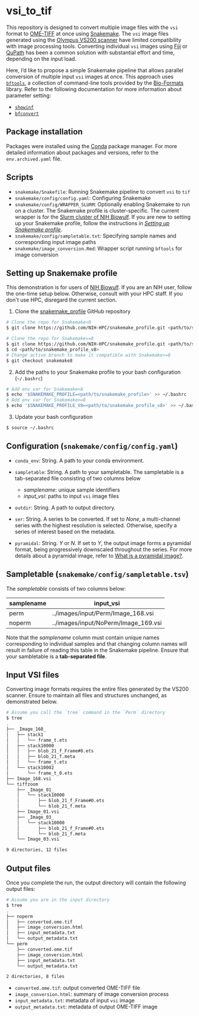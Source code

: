 # vsi_to_tif

This repository is designed to convert multiple image files with the `vsi` format to 
[OME-TIFF](https://docs.openmicroscopy.org/ome-model/5.6.3/ome-tiff/) at once using 
[Snakemake](https://snakemake.readthedocs.io/en/stable). The `vsi` image files generated 
using the [Olympus VS200 scanner](https://www.olympus-global.com/news/2019/nr01430.html) 
have limited compatibility with image processing tools. Converting individual `vsi` 
images using [Fiji](https://imagej.net/software/fiji/) or 
[QuPath](https://qupath.github.io/) has been a common solution with substantial effort and time, 
depending on the input load. 

Here, I’d like to propose a simple Snakemake pipeline that allows parallel 
conversion of multiple input `vsi` images at once. This approach uses 
[`bftools`](https://bio-formats.readthedocs.io/en/v8.3.0/users/comlinetools/index.html), 
a collection of command-line tools provided by 
the [Bio-Formats](https://bio-formats.readthedocs.io/en/v8.3.0/about/index.html) library.
Refer to the following documentation for more information about parameter setting:

- [`showinf`](https://bio-formats.readthedocs.io/en/v8.3.0/users/comlinetools/display.html)
- [`bfconvert`](https://bio-formats.readthedocs.io/en/v8.3.0/users/comlinetools/conversion.html)

## Package installation

Packages were installed using the [Conda](https://docs.conda.io/en/latest/) package manager.
For more detailed information about packages and versions, refer to 
the `env.archived.yaml` file.

## Scripts

- `snakemake/Snakefile`: Running Snakemake pipeline to convert `vsi` to `tif`
- `snakemake/config/config.yaml`: Configuring Snakemake
- `snakemake/config/WRAPPER_SLURM`: Optionally enabling Snakemake to run on a cluster. 
The Snakemake profile is cluster-specific. The current wrapper is for the 
[Slurm cluster of NIH Biowulf](https://hpc.nih.gov/docs/userguide.html). If you are new
to setting up your Snakemake profile, follow the instructions in 
*[Setting up Snakemake profile](#setting-up-snakemake-profile)*.
- `snakemake/config/sampletable.txt`: 
Specifying sample names and corresponding input image paths
- `snakemake/image_conversion.Rmd`: 
Wrapper script running `bftools` for image conversion

## Setting up Snakemake profile

This demonstration is for users of [NIH Biowulf](https://hpc.nih.gov/). If you are an NIH user, 
follow the one-time setup below. Otherwise, consult with your HPC staff.
If you don't use HPC, disregard the current section.

1. Clone the [snakemake_profile](https://github.com/NIH-HPC/snakemake_profile) GitHub repository

```bash
# Clone the repo for Snakemake<8
$ git clone https://github.com/NIH-HPC/snakemake_profile.git <path/to/snakemake_profile>

# Clone the repo for Snakemake>=8
$ git clone https://github.com/NIH-HPC/snakemake_profile.git <path/to/snakemake_profile_v8>
$ cd <path/to/snakemake_profile_v8>
# Change active branch to make it compatible with Snakemake>=8
$ git checkout snakemake8
```

2. Add the paths to your Snakemake profile to your bash configuration (`~/.bashrc`)

```bash
# Add env var for Snakemake<8
$ echo '$SNAKEMAKE_PROFILE=<path/to/snakemake_profile>' >> ~/.bashrc
# Add env var for Snakemake>=8
$ echo '$SNAKEMAKE_PROFILE_V8=<path/to/snakemake_profile_v8>' >> ~/.bashrc
```

3. Update your bash configuration

```bash
$ source ~/.bashrc
```

## Configuration (`snakemake/config/config.yaml`)

- `conda_env`: String. A path to your conda environment.

- `sampletable`: String. A path to your sampletable. The sampletable is 
a tab-separated file consisting of two columns below

    - *samplename*: unique sample identifiers
    - *input_vsi*: paths to input `vsi` image files

- `outdir`: String. A path to output directory. 

- `ser`: String. A series to be converted. If set to *None*, a multi-channel 
series with the highest resolution is selected. Otherwise, specify a series 
of interest based on the metadata.

- `pyramidal`: String. *Y* or *N*. If set to *Y*, the output image forms a pyramidal 
format, being progressively downscaled throughout the series. For more details about
a pyramidal image, refer to 
[What is a pyramidal image?](https://www.microscopesinternational.com/support/kb/article/ngn1076.aspx).


## Sampletable (`snakemake/config/sampletable.tsv`)

The *sampletable* consists of two columns below:


| samplename | input_vsi |
|---|---|
| perm     | ../images/input/Perm/Image_168.vsi |
| noperm   | ../images/input/NoPerm/Image_169.vsi |


Note that the *samplename* column must contain unique names corresponding to individual 
samples and that changing column names will result in failure of reading this table 
in the Snakemake pipeline. Ensure that your sambletable is a **tab-separated file**.

## Input VSI files

Converting image formats requires the entire files generated by the VS200 scanner. Ensure
to maintain all files and structures unchanged, as demonstrated below.

```bash
# Assume you call the `tree` command in the `Perm` directory
$ tree
.
├── _Image_168_
│   ├── stack1
│   │   └── frame_t.ets
│   ├── stack10000
│   │   ├── blob_21_f_Frame#0.ets
│   │   ├── blob_21_f.meta
│   │   └── frame_t.ets
│   └── stack10002
│       └── frame_t_0.ets
├── Image_168.vsi
└── tiffzoom
    ├── _Image_01_
    │   └── stack10000
    │       ├── blob_21_f_Frame#0.ets
    │       └── blob_21_f.meta
    ├── Image_01.vsi
    ├── _Image_03_
    │   └── stack10000
    │       ├── blob_21_f_Frame#0.ets
    │       └── blob_21_f.meta
    └── Image_03.vsi

9 directories, 12 files
```

## Output files

Once you complete the run, the output directory will contain the following 
output files:

```bash
# Assume you are in the input directory
$ tree
.
├── noperm
│   ├── converted.ome.tif
│   ├── image_conversion.html
│   ├── input_metadata.txt
│   └── output_metadata.txt
└── perm
    ├── converted.ome.tif
    ├── image_conversion.html
    ├── input_metadata.txt
    └── output_metadata.txt

2 directories, 8 files
```

- `converted.ome.tif`: output converted OME-TIFF file
- `image_conversion.html`: summary of image conversion process
- `input_metadata.txt`: metadata of input `vsi` image
- `output_metadata.txt`: metadata of output OME-TIFF image
